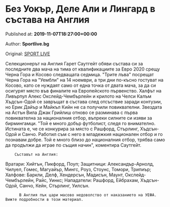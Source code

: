 
# Без Уокър, Деле Али и Лингард в състава на Англия

Published at: **2019-11-07T18:27:00+00:00**

Author: **Sportlive.bg**

Original: [SPORT LIVE](https://www.sportlive.bg/worldfootball/england/bez-uokyr-dele-ali-i-lingard-v-systava-na-angliq--1404060.html)

Селекционерът на Англия Гарет Саутгейт обяви състава си за последните два мача на тима от квалификациите за Евро 2020 срещу Черна Гора и Косово следващата седмица. "Трите лъва" посрещат Черна Гора на "Уембли" на 14 ноември, а три дни по-късно гостуват на Косово, като се нуждаят само от една точка от двата мача, за да си осигурят място във финалите на Европейското първенство.
Халфът на Ливърпул Алекс Окслейд-Чембърлейн и крилото на Челси Калъм Хъдсън-Одой се завръщат в състава след отсъствие заради контузии, но Ерик Дайър и Майкъл Кийн не са получили повиквателни. Звездата на Астън Вила Джак Грийлиш отново се разминава с първа повиквателна за националния отбор, въпреки силните си изяви за бирмингамци.
"Той е много добър футболист, следя го внимателно. Истината е, че се конкурира за място с Рашфорд, Стърлинг, Хъдсън-Одой и Санчо. Работил съм с него в младежкия национален отбор и го познавам добре. Той е много близо до националния отбор, трябва само да продължи да играе по същия начин", коментира Саутгейт.

        Съставът на Англия:
      
Вратари: Хийтън, Пикфорд, Поуп;
Защитници: Александър-Арнолд, Чилуел, Гомес, Магуайър, Мингс, Роуз, Стоунс, Томори, Трипиър;
Халфове: Баркли, Делф, Хендерсън, Мадисън, Маунт, Окслейд-Чембърлейн, Райс, Уинкс;
Нападатели: Рашфорд, Ейбрахам, Хъдсън-Одой, Санчо, Кейн, Стърлинг, Уилсън.

        
          В Англия пък цари масово недоволство от наказанието на УЕФА. Вижте подробности в този материал.
        
      
